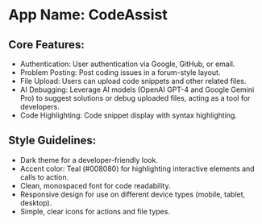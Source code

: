 # **App Name**: CodeAssist

## Core Features:

- Authentication: User authentication via Google, GitHub, or email.
- Problem Posting: Post coding issues in a forum-style layout.
- File Upload: Users can upload code snippets and other related files.
- AI Debugging: Leverage AI models (OpenAI GPT-4 and Google Gemini Pro) to suggest solutions or debug uploaded files, acting as a tool for developers.
- Code Highlighting: Code snippet display with syntax highlighting.

## Style Guidelines:

- Dark theme for a developer-friendly look.
- Accent color: Teal (#008080) for highlighting interactive elements and calls to action.
- Clean, monospaced font for code readability.
- Responsive design for use on different device types (mobile, tablet, desktop).
- Simple, clear icons for actions and file types.